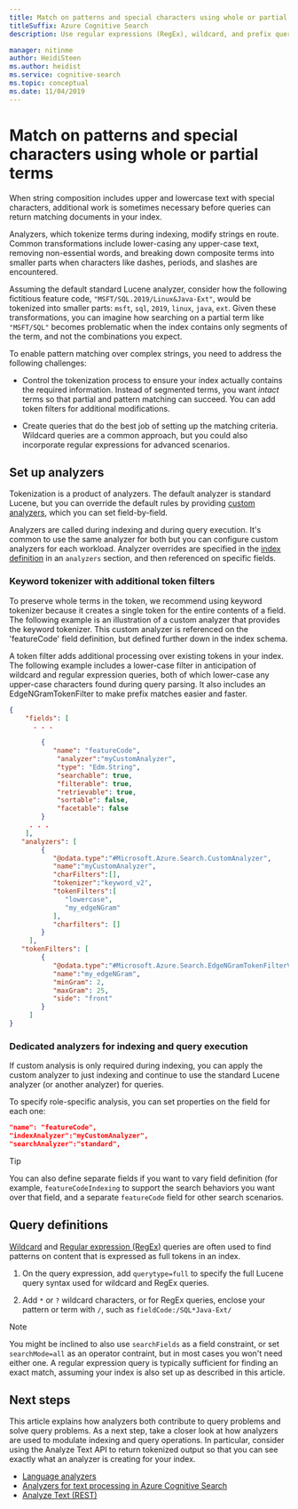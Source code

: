 ```yaml
---
title: Match on patterns and special characters using whole or partial terms
titleSuffix: Azure Cognitive Search
description: Use regular expressions (RegEx), wildcard, and prefix queries to match on whole or partial terms in an Azure Cognitive Search query request. Hard-to-match patterns that include special characters introduce can be resolved using full query syntax and custom analyzers.

manager: nitinme
author: HeidiSteen
ms.author: heidist
ms.service: cognitive-search
ms.topic: conceptual
ms.date: 11/04/2019
---
```

# Match on patterns and special characters using whole or partial terms

When string composition includes upper and lowercase text with special characters, additional work is sometimes necessary before queries can return matching documents in your index. 

Analyzers, which tokenize terms during indexing, modify strings en route. Common transformations include lower-casing any upper-case text, removing non-essential words, and breaking down composite terms into smaller parts when characters like dashes, periods, and slashes are encountered. 

Assuming the default standard Lucene analyzer, consider how the following fictitious feature code, `"MSFT/SQL.2019/Linux&Java-Ext"`, would be tokenized into smaller parts: `msft`, `sql`, `2019`, `linux`, `java`, `ext`. Given these transformations, you can imagine how searching on a partial term like `"MSFT/SQL"` becomes problematic when the index contains only segments of the term, and not the combinations you expect.

To enable pattern matching over complex strings, you need to address the following challenges:

+ Control the tokenization process to ensure your index actually contains the required information. Instead of segmented terms, you want *intact* terms so that partial and pattern matching can succeed. You can add token filters for additional modifications.

+ Create queries that do the best job of setting up the matching criteria. Wildcard queries are a common approach, but you could also incorporate regular expressions for advanced scenarios.

## Set up analyzers

Tokenization is a product of analyzers. The default analyzer is standard Lucene, but you can override the default rules by providing [custom analyzers](index-add-custom-analyzers.md), which you can set field-by-field.

Analyzers are called during indexing and during query execution. It's common to use the same analyzer for both but you can configure custom analyzers for each workload. Analyzer overrides are specified in the [index definition](https://docs.microsoft.com/rest/api/searchservice/create-index) in an `analyzers` section, and then referenced on specific fields. 

### Keyword tokenizer with additional token filters

To preserve whole terms in the token, we recommend using keyword tokenizer because it creates a single token for the entire contents of a field. The following example is an illustration of a custom analyzer that provides the keyword tokenizer. This custom analyzer is referenced on the 'featureCode' field definition, but defined further down in the index schema.

A token filter adds additional processing over existing tokens in your index. The following example includes a lower-case filter in anticipation of wildcard and regular expression queries, both of which lower-case any upper-case characters found during query parsing. It also includes an EdgeNGramTokenFilter to make prefix matches easier and faster.

```json
{
    "fields": [
      . . . 

        {
           "name": "featureCode",
            "analyzer":"myCustomAnalyzer",
            "type": "Edm.String",
            "searchable": true,
            "filterable": true,
            "retrievable": true,
            "sortable": false,
            "facetable": false
        }
     . . . 
    ],
   "analyzers": [
        {
           "@odata.type":"#Microsoft.Azure.Search.CustomAnalyzer",
           "name":"myCustomAnalyzer",
           "charFilters":[],
           "tokenizer":"keyword_v2",
           "tokenFilters":[
              "lowercase",
              "my_edgeNGram"
           ],
           "charfilters": []
        }
     ],
   "tokenFilters": [
        {
           "@odata.type":"#Microsoft.Azure.Search.EdgeNGramTokenFilterV2",
           "name":"my_edgeNGram",
           "minGram": 2,
           "maxGram": 25,
           "side": "front"
        }
     ]
}
```

### Dedicated analyzers for indexing and query execution

If custom analysis is only required during indexing, you can apply the custom analyzer to just indexing and continue to use the standard Lucene analyzer (or another analyzer) for queries.

To specify role-specific analysis, you can set properties on the field for each one:

```json
"name": "featureCode",
"indexAnalyzer":"myCustomAnalyzer",
"searchAnalyzer":"standard",
```

> [!Tip]
> You can also define separate fields if you want to vary field definition (for example, `featureCodeIndexing` to support the search behaviors you want over that field, and a separate `featureCode` field for other search scenarios.

<!-- In full text search, query patterns that include spaces or characters (like dashes, slashes, quotes, commas, and periods) are problematic because [analyzers](search-lucene-query-architecture.md#stage-1-query-parsing) both strip out those characters at query time, and use them during indexing to break up and tokenize terms into smaller searchable parts. For example, using the default analyzer, this Microsoft phone number, 800-642-7676, would be tokenized into 3 separate components, which makes finding an exact match on the whole term less likely.

A more realistic scenario is a complex term, such as the following fictitious example that combines upper and lower case text with special characters: `"MSFT/SQL.2019/Linux&Java-Ext"`. If you used the default analyzer on such a term, the index would have tokens for individual parts, but not the term as a whole. As such, queries like `MSFT/SQL*` or `"Linux&Java"` would return zero results.

In Azure Cognitive Search, you can make complex patterns more matchable using a combination of query and indexing capabilities. 

+ Query techniques include using regular expressions (RegEx) and wildcards to match on specific character sequences placed anywhere within a term, including terms that have spaces and symbols. 

+ Indexing techniques include analyzers that tokenize on whole terms to preserve the integrity of the string, as well as anlayzers that generate tokens based on prefix or suffix sequences.  -->

<!-- ## Query techniques for matching on patterns

Suppose you have three documents with the following fictitious feature codes, and your goal is to design various queries that match on partial strings:

+ `featureCode: MSFT/SQL.2017/Linux`
+ `featureCode: MSFT/SQL.2019/Linux&Java-Ext`
+ `featureCode: MSFT/SQL.2019/Win&Java-Ext`

Some example queries might be `"MSFT/SQL*"` (a wildcard prefix query), `"*Java"` (a wildcard suffix query), `"2019/Linux"` (partial string query), `"SQL.201?` (single character wildcard), or any regular expression query that provides advanced pattern matching.

+ Wildcard queries
+ Regular expression queries

Within your index, the following tokens are necessary to support these queries:

Whole-term tokens to support regular expression queries
Prefix terms (optional but recommended for performance)
Suffix terms (optional but recommended for performance)


You can also include prefix and suffix analyzers for similar use cases that call for pattern matching. -->

<!-- Transition phrase from query to indexing section?

To support matching on specific patterns, whether in whole or partial terms, you want to control how terms are tokenized during indexing, as well as build a query that defines the pattern of interest.  -->


<!-- ## Techniques for pattern matching

The following techniques are useful for searching on patterns, including those that contain special characters.

| Type   | Explanation |
|--------|-------------| 
| Wildcard | A type of query available when you use the Full Lucene syntax option.  |
| RegEx    | A type of query available when you use the Full Lucene syntax option.  |
| Prefix analyzer  | Used during indexing and queries to ... |
| Suffix analyzer  | Used during indexing and queries to ... |

Both Wildcard and RegEx queries require the full syntax (queryType=Full) and do not return search rankings.

Prefix and Suffix queries use the default simple syntax. -->

<!-- ## Requirements

Implementing support for regular expressions and partial term matching is more complicated than straight full text search, but its useful when the following conditions exist:

+ Field type is **Edm.String**. Fields with numeric data types are never analyzed during indexing and are thus tokenized as whole terms.
+ Values include spaces, characters, or meaningful combinations of upper and lower case text
+ Queries are composed of whole or partial terms that include any of the above elements (spaces, special characters, case-sensitive values)

The following table includes examples that indicate a need for a RegEx search:

| String | Explanation |
|--------|-------------|
| `800-642-7676` | Phone numbers follow specific patterns and include delimiters that are part of the value. |
| `support@microsoft.com`  | Email addresses with `@` are candidates for RegEx search.  |
| `Bravern-2` | Alphanumeric content, with some form of delimiter, is often found in addresses, SKUs, product or model identifiers, account numbers, student IDs, and so forth. Search strings that include delimiters are typically constructed using a RegEx query that includes the special character. |
| `"ABCD.23PT1111/Dur/5min"` | Composite terms like this one often need to be matched using partial term queries built from combinations of each part (for example, `1111/Dur/5min`). This type of query is virtually impossible to do unless you are using un-analyzed text and a RegEx query. | -->


## Query definitions

[Wildcard](search-query-lucene-examples.md#example-7-wildcard-search) and [Regular expression (RegEx)](search-query-lucene-examples.md#example-6-regex) queries are often used to find patterns on content that is expressed as full tokens in an index. 

1. On the query expression, add `querytype=full` to specify the full Lucene query syntax used for wildcard and RegEx queries.

2. Add `*` or `?` wildcard characters, or for RegEx queries, enclose your pattern or term with `/`, such as `fieldCode:/SQL*Java-Ext/`

> [!NOTE]
> You might be inclined to also use `searchFields` as a field constraint, or set `searchMode=all` as an operator contraint, but in most cases you won't need either one. A regular expression query is typically sufficient for finding an exact match, assuming your index is also set up as described in this article.


## Next steps

This article explains how analyzers both contribute to query problems and solve query problems. As a next step, take a closer look at how analyzers are used to modulate indexing and query operations. In particular, consider using the Analyze Text API to return tokenized output so that you can see exactly what an analyzer is creating for your index.

+ [Language analyzers](search-language-support.md)
+ [Analyzers for text processing in Azure Cognitive Search](search-analyzers.md)
+ [Analyze Text (REST)](https://docs.microsoft.com/rest/api/searchservice/test-analyzer) 


<!-- ORIGINAL INTRO

Finding an exact match to an input query string can be challenging in unexpected ways. During indexing, linguistic analyzers will break terms into root forms to get the broadest possible matches, with the downside of potentially losing information or context that you would otherwise expect to retain. If you find yourself wondering why a query isn't returning an expected match, this article might help you understand the causes and how to structure your index and queries to get right results.

This article is focused on exact matches of numeric content and the impact of special characters on query logic.

For more information about the query engine architecture, we recommend [How full text search works in Azure Cognitive Search](search-lucene-query-architecture.md). For other exact-match information, such as filters that match on verbatim strings, see [Filters in Azure Cognitive Search](search-filters.md).

## Matching on numeric data or special characters

For numeric fields that include spaces, hyphens, or other special characters, the processing performed by analyzers can sometimes segment a value into component parts rather than leaving it whole. If a multi-part value is deconstructed, the query engine can fail to find a match, even if you take precautions to escape any special characters. If a character doesn't exist (because it was stripped out prior to tokenization), then escaping it won't help.

As an example, consider the following documents, where `phone` is Edm.string that is searchable, filterable, and retrievable. 

```json
{
  "id": "1",
  "company": "Microsoft",
  "phone": "1-800-642-7676"
},
{
  "id": "2",
  "company": "LinkedIn",
  "phone": "(650) 687-3600"
}
```

To work around any unwanted side-effects of tokenization, you can implement a two-part solution:

+ During indexing, use the keyword tokenizer to index the contents of a field as a single token, including any characters embedded in the string.

+ In queries, use a regular expression query to submit complex matching criteria. A prerequisite for using regular expressions is to *not* tokenize the field into component parts, so we'll start with the tokenizer first.
 -->

